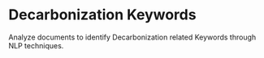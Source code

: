 # Decarbonization Keywords
Analyze documents to identify Decarbonization related Keywords through NLP techniques.
